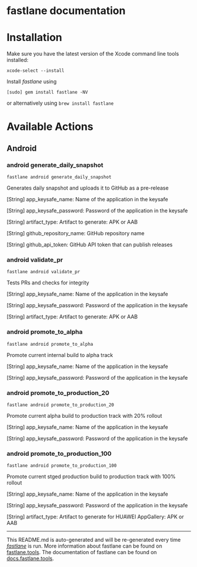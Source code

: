 fastlane documentation
================
# Installation

Make sure you have the latest version of the Xcode command line tools installed:

```
xcode-select --install
```

Install _fastlane_ using
```
[sudo] gem install fastlane -NV
```
or alternatively using `brew install fastlane`

# Available Actions
## Android
### android generate_daily_snapshot
```
fastlane android generate_daily_snapshot
```
Generates daily snapshot and uploads it to GitHub as a pre-release

[String] app_keysafe_name: Name of the application in the keysafe

[String] app_keysafe_password: Password of the application in the keysafe

[String] artifact_type: Artifact to generate: APK or AAB

[String] github_repository_name: GitHub repository name

[String] github_api_token: GitHub API token that can publish releases
### android validate_pr
```
fastlane android validate_pr
```
Tests PRs and checks for integrity

[String] app_keysafe_name: Name of the application in the keysafe

[String] app_keysafe_password: Password of the application in the keysafe

[String] artifact_type: Artifact to generate: APK or AAB
### android promote_to_alpha
```
fastlane android promote_to_alpha
```
Promote current internal build to alpha track

[String] app_keysafe_name: Name of the application in the keysafe

[String] app_keysafe_password: Password of the application in the keysafe
### android promote_to_production_20
```
fastlane android promote_to_production_20
```
Promote current alpha build to production track with 20% rollout

[String] app_keysafe_name: Name of the application in the keysafe

[String] app_keysafe_password: Password of the application in the keysafe
### android promote_to_production_100
```
fastlane android promote_to_production_100
```
Promote current stged production build to production track with 100% rollout

[String] app_keysafe_name: Name of the application in the keysafe

[String] app_keysafe_password: Password of the application in the keysafe

[String] artifact_type: Artifact to generate for HUAWEI AppGallery: APK or AAB

----

This README.md is auto-generated and will be re-generated every time [_fastlane_](https://fastlane.tools) is run.
More information about fastlane can be found on [fastlane.tools](https://fastlane.tools).
The documentation of fastlane can be found on [docs.fastlane.tools](https://docs.fastlane.tools).
